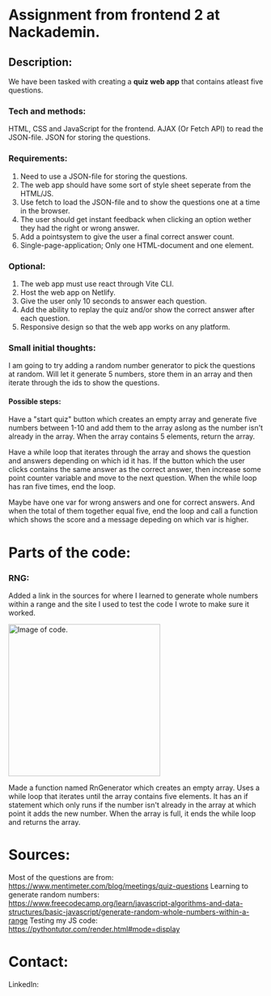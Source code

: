 # Assignment from frontend 2 at Nackademin.
## Description: 
We have been tasked with creating a **quiz web app** that contains atleast five questions. 

### Tech and methods:
HTML, CSS and JavaScript for the frontend.
AJAX (Or Fetch API) to read the JSON-file.
JSON for storing the questions.

### Requirements:
1. Need to use a JSON-file for storing the questions.
2. The web app should have some sort of style sheet seperate from the HTML/JS.
3. Use fetch to load the JSON-file and to show the questions one at a time in the browser.
4. The user should get instant feedback when clicking an option wether they had the right or wrong answer.
5. Add a pointsystem to give the user a final correct answer count.
6. Single-page-application; Only one HTML-document and one element.

### Optional:
1. The web app must use react through Vite CLI.
2. Host the web app on Netlify.
3. Give the user only 10 seconds to answer each question.
4. Add the ability to replay the quiz and/or show the correct answer after each question.
5. Responsive design so that the web app works on any platform.

### Small initial thoughts:
I am going to try adding a random number generator to pick the questions at random. Will let it generate 5 numbers, store them in an array and then iterate through the ids to show the questions.

#### Possible steps:
Have a "start quiz" button which creates an empty array and generate five numbers between 1-10 and add them to the array aslong as the number isn't already in the array.
When the array contains 5 elements, return the array.

Have a while loop that iterates through the array and shows the question and answers depending on which id it has. If the button which the user clicks contains the same answer as the correct answer, then increase some point counter variable and move to the next question.
When the while loop has ran five times, end the loop.

Maybe have one var for wrong answers and one for correct answers. And when the total of them together equal five, end the loop and call a function which shows the score and a message depeding on which var is higher.

# Parts of the code:

### RNG:
Added a link in the sources for where I learned to generate whole numbers within a range and the site I used to test the code I wrote to make sure it worked.

<img src="https://github.com/user-attachments/assets/f05778f6-f011-4060-a620-575034a65459" alt="Image of code." height="300">

Made a function named RnGenerator which creates an empty array. Uses a while loop that iterates until the array contains five elements. It has an if statement which only runs if the number isn't already in the array at which point it adds the new number. When the array is full, it ends the while loop and returns the array.


# Sources:
Most of the questions are from: https://www.mentimeter.com/blog/meetings/quiz-questions
Learning to generate random numbers: https://www.freecodecamp.org/learn/javascript-algorithms-and-data-structures/basic-javascript/generate-random-whole-numbers-within-a-range
Testing my JS code: https://pythontutor.com/render.html#mode=display



# Contact: 
LinkedIn: 

